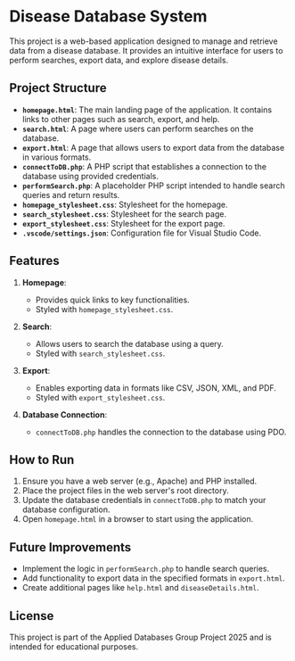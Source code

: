 # Disease Database System

This project is a web-based application designed to manage and retrieve data from a disease database. It provides an intuitive interface for users to perform searches, export data, and explore disease details.

## Project Structure

- **`homepage.html`**: The main landing page of the application. It contains links to other pages such as search, export, and help.
- **`search.html`**: A page where users can perform searches on the database.
- **`export.html`**: A page that allows users to export data from the database in various formats.
- **`connectToDB.php`**: A PHP script that establishes a connection to the database using provided credentials.
- **`performSearch.php`**: A placeholder PHP script intended to handle search queries and return results.
- **`homepage_stylesheet.css`**: Stylesheet for the homepage.
- **`search_stylesheet.css`**: Stylesheet for the search page.
- **`export_stylesheet.css`**: Stylesheet for the export page.
- **`.vscode/settings.json`**: Configuration file for Visual Studio Code.

## Features

1. **Homepage**:
   - Provides quick links to key functionalities.
   - Styled with `homepage_stylesheet.css`.

2. **Search**:
   - Allows users to search the database using a query.
   - Styled with `search_stylesheet.css`.

3. **Export**:
   - Enables exporting data in formats like CSV, JSON, XML, and PDF.
   - Styled with `export_stylesheet.css`.

4. **Database Connection**:
   - `connectToDB.php` handles the connection to the database using PDO.

## How to Run

1. Ensure you have a web server (e.g., Apache) and PHP installed.
2. Place the project files in the web server's root directory.
3. Update the database credentials in `connectToDB.php` to match your database configuration.
4. Open `homepage.html` in a browser to start using the application.

## Future Improvements

- Implement the logic in `performSearch.php` to handle search queries.
- Add functionality to export data in the specified formats in `export.html`.
- Create additional pages like `help.html` and `diseaseDetails.html`.

## License

This project is part of the Applied Databases Group Project 2025 and is intended for educational purposes.
